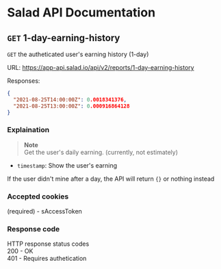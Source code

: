# Salad API Documentation

## `GET` 1-day-earning-history
`GET` the autheticated user's earning history (1-day)

URL: https://app-api.salad.io/api/v2/reports/1-day-earning-history

Responses:
```json
{
  "2021-08-25T14:00:00Z": 0.0018341376,
  "2021-08-25T13:00:00Z": 0.000916864128
}
```

### Explaination
> **Note** <br>
> Get the user's daily earning. (currently, not estimately)
* `timestamp`: Show the user's earning

If the user didn't mine after a day, the API will return `{}` or nothing instead

### Accepted cookies
(required) - sAccessToken

### Response code
HTTP response status codes <br>
200	- OK <br>
401 - Requires authetication
